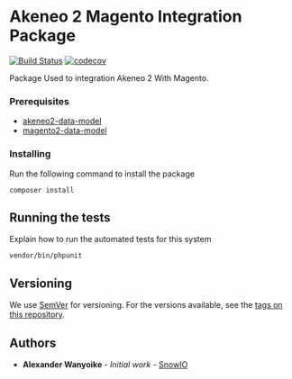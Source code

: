 # Akeneo 2 Magento Integration Package

[![Build Status](https://travis-ci.com/snowio/akeneo2-magento2-integration.svg?branch=master)](https://travis-ci.com/snowio/akeneo2-magento2-integration)
[![codecov](https://codecov.io/gh/snowio/akeneo2-magento2-integration/branch/master/graph/badge.svg)](https://codecov.io/gh/snowio/akeneo2-magento2-integration)


Package Used to integration Akeneo 2 With Magento.


### Prerequisites

- [akeneo2-data-model](https://github.com/snowio/akeneo2-data-model)
- [magento2-data-model](https://github.com/snowio/magento2-data-model)

### Installing

Run the following command to install the package
```
composer install
```

## Running the tests

Explain how to run the automated tests for this system


```
vendor/bin/phpunit
```

## Versioning

We use [SemVer](http://semver.org/) for versioning. For the versions available, see the [tags on this repository](https://github.com/snowio/akeneo2-magento2-integration/tags). 

## Authors

* **Alexander Wanyoike** - *Initial work* - [SnowIO](https://github.com/snowio)
